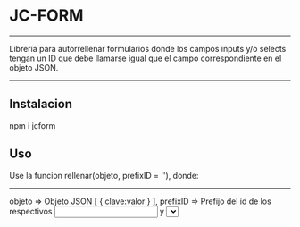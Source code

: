 # JC-FORM
***
Librería para autorrellenar formularios donde los campos inputs y/o selects tengan un ID que debe llamarse igual que el campo correspondiente en el objeto JSON.

***

## Instalacion
npm i jcform

## Uso

Use la funcion rellenar(objeto, prefixID = ''),
donde:

***
objeto => Objeto JSON [ { clave:valor } ],
prefixID => Prefijo del id de los respectivos <input> y <select> que debe coincidir con la clave en el objeto JSON